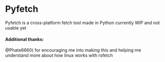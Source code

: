 # Pyfetch

Pyfetch is a cross-platform fetch tool made in Python currently WIP and not usable yet

#### Additional thanks:

@Phate6660( for encouraging me into making this and helping me understand more about how linux works with rsfetch
